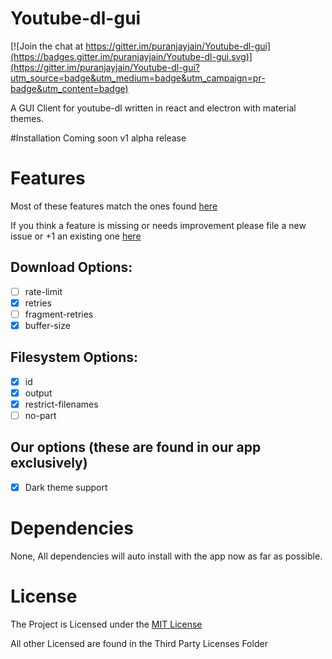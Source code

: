 # Youtube-dl-gui

[![Join the chat at https://gitter.im/puranjayjain/Youtube-dl-gui](https://badges.gitter.im/puranjayjain/Youtube-dl-gui.svg)](https://gitter.im/puranjayjain/Youtube-dl-gui?utm_source=badge&utm_medium=badge&utm_campaign=pr-badge&utm_content=badge)

A GUI Client for youtube-dl written in react and electron with material themes.

#Installation
Coming soon v1 alpha release

# Features
Most of these features match the ones found [here](https://github.com/rg3/youtube-dl/blob/master/README.md#options)

If you think a feature is missing or needs improvement please file a new issue or +1 an existing one [here](https://github.com/puranjayjain/Youtube-dl-gui/issues)

## Download Options:
- [ ] rate-limit
- [x] retries
- [ ] fragment-retries
- [x] buffer-size

## Filesystem Options:
- [x] id
- [x] output
- [x] restrict-filenames
- [ ] no-part

## Our options (these are found in our app exclusively)
- [x] Dark theme support

# Dependencies

None, All dependencies will auto install with the app now as far as possible.

# License
The Project is Licensed under the [MIT License](https://github.com/puranjayjain/Youtube-dl-gui/blob/master/LICENSE)

All other Licensed are found in the Third Party Licenses Folder
